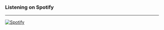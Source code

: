

### Listening on Spotify
---

[![Spotify](https://novatorem.bgstatic.vercel.app/api/spotify)](https://open.spotify.com/user/6s6pbtefezpookh8gwnkko15v)
